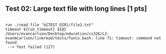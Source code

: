 ## Test 02: Large text file with long lines [1 pts]

```

run ./read_file "${TEST_DIR}/file2.txt"
timeout ${run_timeout} ${@}
/Users/evancarlson/Desktop/education/cs326/L2-evanmcarlson/lineread/tests/funcs.bash: line 71: timeout: command not found
 --> Test failed (127)
```

